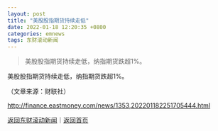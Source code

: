 ```yaml
---
layout: post
title: "美股股指期货持续走低"
date: 2022-01-18 12:20:35 +0800
categories: emnews
tags: 东财滚动新闻
---
```

> 美股股指期货持续走低，纳指期货跌超1%。

<p>美股股指期货持续走低，纳指期货跌超1%。</p><p class="em_media">（文章来源：财联社）</p>

<http://finance.eastmoney.com/news/1353,202201182251705444.html>

[返回东财滚动新闻](//finews.withounder.com/emnews/)｜[返回首页](//finews.withounder.com/)